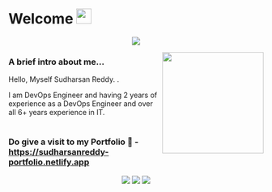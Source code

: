 # Welcome <img src="https://raw.githubusercontent.com/MartinHeinz/MartinHeinz/master/wave.gif" height="30px">

<p align="center">
<img src="https://readme-typing-svg.herokuapp.com?font=Fira+Code&weight=500&size=40&pause=1000&color=007EDA&center=true&vCenter=true&width=700&lines=Hello%2C+this+is+Sudharsan;Welcome+to+my+Github+profile">
</p>

<img align="right"  height="200px" src="Img/d.gif">

### A brief intro about me...
Hello, Myself Sudharsan Reddy. .

I am DevOps Engineer and having 2 years of experience as a DevOps Engineer and over all 6+ years experience in IT.
<br><br>
### Do give a visit to my Portfolio 🔗 - https://sudharsanreddy-portfolio.netlify.app
<p align="center">
<img src="https://custom-icon-badges.herokuapp.com/github/followers/sudharsanreddy-g?logo=github&style=social">
<img src="https://custom-icon-badges.herokuapp.com/github/stars/sudharsanreddy-g?logo=star&style=social&logoColor=black">
<img src="https://komarev.com/ghpvc/?username=sudharsanreddy-g">
</p>
